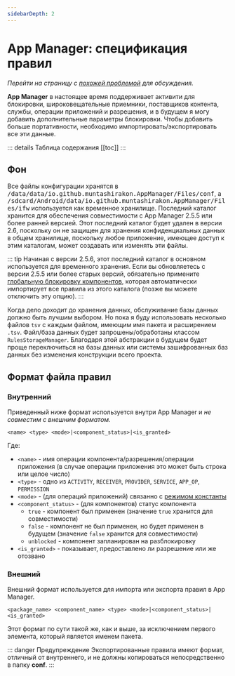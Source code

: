 ```yaml
---
sidebarDepth: 2
---
```


# App Manager: спецификация правил

*Перейти на страницу с [похожей проблемой](https://github.com/MuntashirAkon/AppManager/issues/24) для обсуждения.*

**App Manager** в настоящее время поддерживает активити для блокировки, широковещательные приемники, поставщиков контента, службы, операции приложений и разрешения, и в будущем я могу добавить дополнительные параметры блокировки. Чтобы добавить больше портативности, необходимо импортировать/экспортировать все эти данные.

::: details Таблица содержания
[[toc]]
:::

## Фон
Все файлы конфигурации хранятся в <tt>/data/data/io.github.muntashirakon.AppManager/Files/conf</tt>, а <tt>/sdcard/Android/data/io.github.muntashirakon.AppManager/Files/ifw</tt> используется как временное хранилище. Последний каталог хранится для обеспечения совместимости с App Manager 2.5.5 или более ранней версией. Этот последний каталог будет удален в версии 2.6, поскольку он не защищен для хранения конфиденциальных данных в общем хранилище, поскольку любое приложение, имеющее доступ к этим каталогам, может создавать или изменять эти файлы.

::: tip
Начиная с версии 2.5.6, этот последний каталог в основном используется для временного хранения. Если вы обновляетесь с версии 2.5.5 или более старых версий, обязательно примените [глобальную блокировку компонентов][gcb], которая автоматически импортирует все правила из этого каталога (позже вы можете отключить эту опцию).
:::

Когда дело доходит до хранения данных, обслуживание базы данных должно быть лучшим выбором. Но пока я буду использовать несколько файлов `tsv` с каждым файлом, имеющим имя пакета и расширением `.tsv`. Файл/база данных будет запрошены/обработаны классом `RulesStorageManager`. Благодаря этой абстракции в будущем будет проще переключиться на базы данных или системы зашифрованных баз данных без изменения конструкции всего проекта.

## Формат файла правил

### Внутренний
Приведенный ниже формат используется внутри App Manager и _не совместим с внешним форматом._
```
<name> <type> <mode>|<component_status>|<is_granted>
```
Где:
- `<name>` - имя операции компонента/разрешения/операции приложения (в случае операции приложения это может быть строка или целое число)
- `<type>` - одно из `ACTIVITY`, `RECEIVER`, `PROVIDER`, `SERVICE`, `APP_OP`,  `PERMISSION`
- `<mode>` - (для операций приложений) связанно с [режимом константы][mode_constants]
- `<component_status>` - (для компонентов) статус компонента
    * `true` - компонент был применен (значение `true` хранится для совместимости)
    * `false` - компонент не был применен, но будет применен в будущем (значение `false` хранится для совместимости)
    * `unblocked` - компонент запланирован на разблокировку
- `<is_granted>` - показывает, предоставлено ли разрешение или же отозвано

### Внешний
Внешний формат используется для импорта или экспорта правил в App Manager.
```
<package_name> <component_name> <type> <mode>|<component_status>|<is_granted>
```
Этот формат по сути такой же, как и выше, за исключением первого элемента, который является именем пакета.

::: danger Предупреждение
Экспортированные правила имеют формат, отличный от внутреннего, и не должны копироваться непосредственно в папку **conf**.
:::

[mode_constants]: ./AppOps.md#mode-constants
[gcb]: ../guide/settings-page.md#гnобаnьная-бnокировка-компонентов
